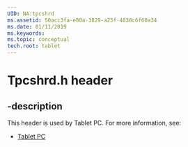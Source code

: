 ```yaml
---
UID: NA:tpcshrd
ms.assetid: 50acc3fa-e80a-3829-a25f-4838c6f60a34
ms.date: 01/11/2019
ms.keywords: 
ms.topic: conceptual
tech.root: tablet
---
```


# Tpcshrd.h header


## -description


This header is used by Tablet PC. For more information, see:

- [Tablet PC](../_tablet/index.md)

